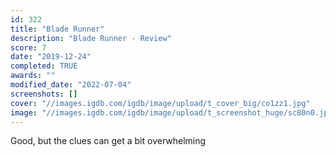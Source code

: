 ```yaml
---
id: 322
title: "Blade Runner"
description: "Blade Runner - Review"
score: 7
date: "2019-12-24"
completed: TRUE
awards: ""
modified_date: "2022-07-04"
screenshots: []
cover: "//images.igdb.com/igdb/image/upload/t_cover_big/co1zz1.jpg"
image: "//images.igdb.com/igdb/image/upload/t_screenshot_huge/sc80n0.jpg"
---
```

Good, but the clues can get a bit overwhelming